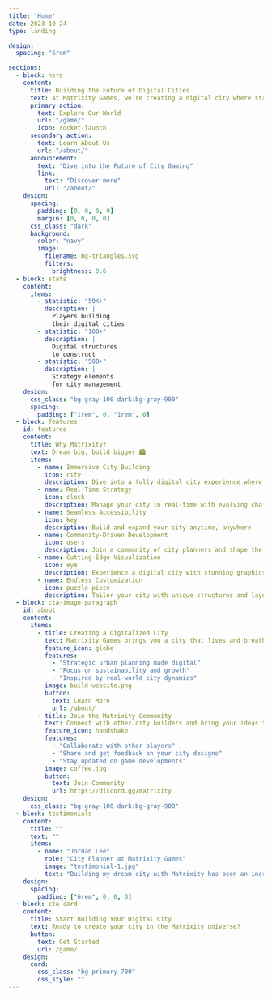 ```yaml
---
title: 'Home'
date: 2023-10-24
type: landing

design:
  spacing: "6rem"

sections:
  - block: hero
    content:
      title: Building the Future of Digital Cities
      text: At Matrixity Games, we’re creating a digital city where strategy meets innovation. Welcome to Matrixity.
      primary_action:
        text: Explore Our World
        url: "/game/"
        icon: rocket-launch
      secondary_action:
        text: Learn About Us
        url: "/about/"
      announcement:
        text: "Dive into the Future of City Gaming"
        link:
          text: "Discover more"
          url: "/about/"
    design:
      spacing:
        padding: [0, 0, 0, 0]
        margin: [0, 0, 0, 0]
      css_class: "dark"
      background:
        color: "navy"
        image:
          filename: bg-triangles.svg
          filters:
            brightness: 0.6
  - block: stats
    content:
      items:
        - statistic: "50K+"
          description: |
            Players building  
            their digital cities
        - statistic: "100+"
          description: |
            Digital structures  
            to construct
        - statistic: "500+"
          description: |
            Strategy elements  
            for city management
    design:
      css_class: "bg-gray-100 dark:bg-gray-900"
      spacing:
        padding: ["1rem", 0, "1rem", 0]
  - block: features
    id: features
    content:
      title: Why Matrixity?
      text: Dream big, build bigger 🏙️
      items:
        - name: Immersive City Building
          icon: city
          description: Dive into a fully digital city experience where every building and decision counts.
        - name: Real-Time Strategy
          icon: clock
          description: Manage your city in real-time with evolving challenges and opportunities.
        - name: Seamless Accessibility
          icon: key
          description: Build and expand your city anytime, anywhere.
        - name: Community-Driven Development
          icon: users
          description: Join a community of city planners and shape the city of the future together.
        - name: Cutting-Edge Visualization
          icon: eye
          description: Experience a digital city with stunning graphics and smooth interactions.
        - name: Endless Customization
          icon: puzzle-piece
          description: Tailor your city with unique structures and layouts to make it truly yours.
  - block: cta-image-paragraph
    id: about
    content:
      items:
        - title: Creating a Digitalized City
          text: Matrixity Games brings you a city that lives and breathes in the digital space.
          feature_icon: globe
          features:
            - "Strategic urban planning made digital"
            - "Focus on sustainability and growth"
            - "Inspired by real-world city dynamics"
          image: build-website.png
          button:
            text: Learn More
            url: /about/
        - title: Join the Matrixity Community
          text: Connect with other city builders and bring your ideas to life.
          feature_icon: handshake
          features:
            - "Collaborate with other players"
            - "Share and get feedback on your city designs"
            - "Stay updated on game developments"
          image: coffee.jpg
          button:
            text: Join Community
            url: https://discord.gg/matrixity
    design:
      css_class: "bg-gray-100 dark:bg-gray-900"
  - block: testimonials
    content:
      title: ""
      text: ""
      items:
        - name: "Jordan Lee"
          role: "City Planner at Matrixity Games"
          image: "testimonial-1.jpg"
          text: "Building my dream city with Matrixity has been an incredible experience. The digital city concept is something truly unique!"
    design:
      spacing:
        padding: ["6rem", 0, 0, 0]
  - block: cta-card
    content:
      title: Start Building Your Digital City
      text: Ready to create your city in the Matrixity universe?
      button:
        text: Get Started
        url: /game/
    design:
      card:
        css_class: "bg-primary-700"
        css_style: ""
---
```

